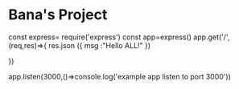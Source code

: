 # Bana's Project


const express= require('express')
const app=express()
app.get('/',(req,res)=>{
res.json    ({
msg :"Hello ALL!"
})


})

app.listen(3000,()=>console.log('example app listen to port 3000'))     

    

